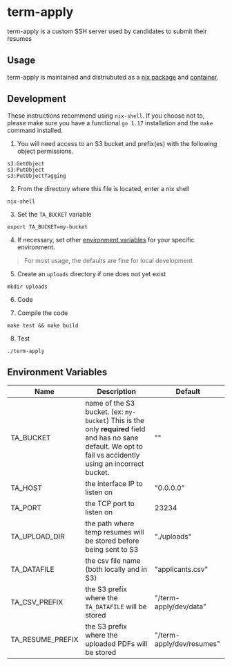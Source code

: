 # term-apply

term-apply is a custom SSH server used by candidates to submit their resumes

## Usage

term-apply is maintained and distriubuted as a [nix package](https://github.com/Nebulaworks/nix-garage/blob/master/pkgs/term-apply/default.nix) and [container](https://hub.docker.com/r/nebulaworks/term-apply).

## Development

These instructions recommend using `nix-shell`. If you choose not to, please make sure you have a functional `go 1.17` installation and the `make` command installed.

1. You will need access to an S3 bucket and prefix(es) with the following object permissions.

```
s3:GetObject
s3:PutObject
s3:PutObjectTagging
```

2. From the directory where this file is located, enter a nix shell
```
nix-shell
```

3. Set the `TA_BUCKET` variable
```
export TA_BUCKET=my-bucket
```

4. If necessary, set other [environment variables](#environment-variables) for your specific environment.
> For most usage, the defaults are fine for local development

5. Create an `uploads` directory if one does not yet exist
```
mkdir uploads
```

6. Code

7. Compile the code
```
make test && make build
```

8. Test
```
./term-apply
```

## Environment Variables

| Name | Description | Default |
|------|-------------|---------|
| TA_BUCKET | name of the S3 bucket. (ex: `my-bucket`) This is the only **required** field and has no sane default. We opt to fail vs accidently using an incorrect bucket. | "" |
| TA_HOST | the interface IP to listen on  | "0.0.0.0" |
| TA_PORT | the TCP port to listen on | 23234 |
| TA_UPLOAD_DIR | the path where temp resumes will be stored before being sent to S3 | "./uploads" |
| TA_DATAFILE | the csv file name (both locally and in S3) | "applicants.csv" |
| TA_CSV_PREFIX | the S3 prefix where the `TA_DATAFILE` will be stored | "/term-apply/dev/data" |
| TA_RESUME_PREFIX | the S3 prefix where the uploaded PDFs will be stored | "/term-apply/dev/resumes" |
